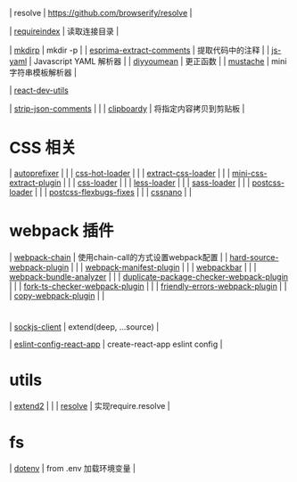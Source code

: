 | resolve | https://github.com/browserify/resolve |

| [requireindex](https://github.com/stephenhandley/requireindex) | 读取连接目录 |

| [mkdirp](https://github.com/substack/node-mkdirp) | mkdir -p |
| [esprima-extract-comments](esprima-extract-comments) | 提取代码中的注释 |
| [js-yaml](https://github.com/nodeca/js-yaml) | Javascript YAML 解析器 |
| [diyyoumean](https://github.com/dcporter/didyoumean.js) | 更正函数 |
| [mustache](https://github.com/janl/mustache.js) | mini 字符串模板解析器 |

| [react-dev-utils](https://github.com/zanettin/react-dev-utils)



| [strip-json-comments]() | |
| [clipboardy]() | 将指定内容拷贝到剪贴板 |

# CSS 相关
| [autoprefixer]() | |
| [css-hot-loader]() | |
| [extract-css-loader]() | |
| [mini-css-extract-plugin]() | |
| [css-loader]() | |
| [less-loader]() | |
| [sass-loader]() | |
| [postcss-loader]() | |
| [postcss-flexbugs-fixes]() | |
| [cssnano]() | |

# webpack 插件
| [webpack-chain](https://github.com/neutrinojs/webpack-chain) | 使用chain-call的方式设置webpack配置 |
| [hard-source-webpack-plugin]() | |
| [webpack-manifest-plugin]() | |
| [webpackbar]() | |
| [webpack-bundle-analyzer]() | |
| [duplicate-package-checker-webpack-plugin]() | |
| [fork-ts-checker-webpack-plugin]() | |
| [friendly-errors-webpack-plugin]() | |
| [copy-webpack-plugin]() | |


# 
| [sockjs-client](https://github.com/eggjs/extend2) | extend(deep, ...source) |



| [eslint-config-react-app](https://github.com/facebook/create-react-app/tree/next/packages/eslint-config-react-app) | create-react-app eslint config | 

# utils
| [extend2]() |  |
| [resolve](https://github.com/browserify/resolve) | 实现require.resolve |

# fs
| [dotenv](https://github.com/motdotla/dotenv) | from .env 加载环境变量 |